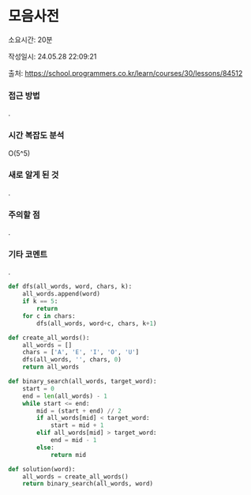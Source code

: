 # 모음사전

소요시간: 20분

작성일시: 24.05.28 22:09:21

출처: https://school.programmers.co.kr/learn/courses/30/lessons/84512

### 접근 방법
.

### 시간 복잡도 분석
O(5^5)

### 새로 알게 된 것
.

### 주의할 점
.

### 기타 코멘트
.

```python
def dfs(all_words, word, chars, k):
    all_words.append(word)
    if k == 5:
        return
    for c in chars:
        dfs(all_words, word+c, chars, k+1)

def create_all_words():
    all_words = []
    chars = ['A', 'E', 'I', 'O', 'U']
    dfs(all_words, '', chars, 0)
    return all_words

def binary_search(all_words, target_word):
    start = 0
    end = len(all_words) - 1
    while start <= end:
        mid = (start + end) // 2
        if all_words[mid] < target_word:
            start = mid + 1
        elif all_words[mid] > target_word:
            end = mid - 1
        else:
            return mid

def solution(word):
    all_words = create_all_words()
    return binary_search(all_words, word)

```
